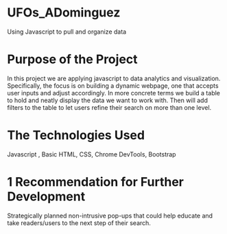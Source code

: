 # UFOs_ADominguez
Using Javascript to pull and organize data

# Purpose of the Project
In this project we are applying javascript to data analytics and visualization. Specifically, the focus is on building a dynamic webpage, one that accepts user inputs and adjust accordingly. In more concrete terms we build a table to hold and neatly display the data we want to work with. Then will add filters to the table to let users refine their search on more than one level.


# The Technologies Used
Javascript , Basic HTML, CSS, Chrome DevTools, Bootstrap


# 1 Recommendation for Further Development 
Strategically planned non-intrusive pop-ups that could help educate and take readers/users to the next step of their search.
